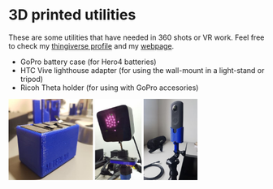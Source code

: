 # 3D printed utilities

These are some utilities that have needed in 360 shots or VR work. Feel free to check my [thingiverse profile](https://www.thingiverse.com/sergiobd/designs) and my [webpage](www.alterlab.io).
* GoPro battery case (for Hero4 batteries)
* HTC Vive lighthouse adapter (for using the wall-mount in a light-stand or tripod)
* Ricoh Theta holder (for using with GoPro accesories)

<img src="https://github.com/sergiobd/VR-Misc/blob/master/3DPrintedUtilities/images/GoPro_battery_case.JPG" height="160"> <img src="https://github.com/sergiobd/VR-Misc/blob/master/3DPrintedUtilities/images/lighthouse_adapter.JPG"  height="160"> <img src="https://github.com/sergiobd/VR-Misc/blob/master/3DPrintedUtilities/images/theta_holder.jpg"  height="160">
